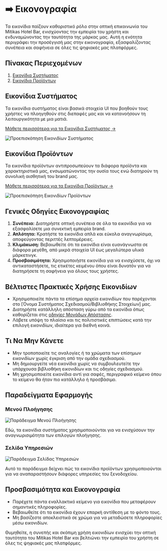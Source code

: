 # ➡️ Εικονογραφία

Τα εικονίδια παίζουν καθοριστικό ρόλο στην οπτική επικοινωνία του Mitikas Hotel Bar, ενισχύοντας την εμπειρία του χρήστη και ενδυναμώνοντας την ταυτότητα της μάρκας μας. Αυτή η ενότητα περιγράφει την προσέγγισή μας στην εικονογραφία, εξασφαλίζοντας συνέπεια και σαφήνεια σε όλες τις ψηφιακές μας πλατφόρμες.

## Πίνακας Περιεχομένων

1. [Εικονίδια Συστήματος](#εικονίδια-συστήματος)
2. [Εικονίδια Προϊόντων](#εικονίδια-προϊόντων)

## Εικονίδια Συστήματος

Τα εικονίδια συστήματος είναι βασικά στοιχεία UI που βοηθούν τους χρήστες να πλοηγηθούν στις διεπαφές μας και να κατανοήσουν τη λειτουργικότητα με μια ματιά.

[Μάθετε περισσότερα για τα Εικονίδια Συστήματος →](σύνδεσμος-προς-σελίδα-εικονιδίων-συστήματος)

![Προεπισκόπηση Εικονιδίων Συστήματος](διαδρομή/προς/προεπισκόπηση-εικονιδίων-συστήματος.jpg)

## Εικονίδια Προϊόντων

Τα εικονίδια προϊόντων αντιπροσωπεύουν τα διάφορα προϊόντα και χαρακτηριστικά μας, ενσωματώνοντας την ουσία τους ενώ διατηρούν τη συνολική αισθητική του brand μας.

[Μάθετε περισσότερα για τα Εικονίδια Προϊόντων →](σύνδεσμος-προς-σελίδα-εικονιδίων-προϊόντων)

![Προεπισκόπηση Εικονιδίων Προϊόντων](διαδρομή/προς/προεπισκόπηση-εικονιδίων-προϊόντων.jpg)

## Γενικές Οδηγίες Εικονογραφίας

1. **Συνέπεια:** Διατηρήστε οπτική συνέπεια σε όλα τα εικονίδια για να εξασφαλίσετε μια συνεκτική εμπειρία brand.
2. **Απλότητα:** Κρατήστε τα εικονίδια απλά και εύκολα αναγνωρίσιμα, αποφεύγοντας περιττές λεπτομέρειες.
3. **Κλιμάκωση:** Βεβαιωθείτε ότι τα εικονίδια είναι ευανάγνωστα σε διάφορα μεγέθη, από μικρά στοιχεία UI έως μεγαλύτερα υλικά μάρκετινγκ.
4. **Προσβασιμότητα:** Χρησιμοποιήστε εικονίδια για να ενισχύσετε, όχι να αντικαταστήσετε, τις ετικέτες κειμένου όπου είναι δυνατόν για να διατηρήσετε τη σαφήνεια για όλους τους χρήστες.

## Βέλτιστες Πρακτικές Χρήσης Εικονιδίων

- Χρησιμοποιείτε πάντα τα επίσημα αρχεία εικονιδίων που παρέχονται στο [Όνομα Συστήματος Σχεδιασμού/Βιβλιοθήκης Στοιχείων] μας.
- Διατηρήστε κατάλληλη απόσταση γύρω από τα εικονίδια όπως καθορίζεται στις [οδηγίες Μονάδων Απόστασης](σύνδεσμος-προς-σελίδα-μονάδων-απόστασης).
- Λάβετε υπόψη το πλαίσιο και τις πολιτιστικές επιπτώσεις κατά την επιλογή εικονιδίων, ιδιαίτερα για διεθνή κοινά.

## Τι Να Μην Κάνετε

- Μην τροποποιείτε τις αναλογίες ή τα χρώματα των επίσημων εικονιδίων χωρίς έγκριση από την ομάδα σχεδιασμού.
- Μη δημιουργείτε νέα εικονίδια χωρίς να συμβουλευτείτε την υπάρχουσα βιβλιοθήκη εικονιδίων και τις οδηγίες σχεδιασμού.
- Μη χρησιμοποιείτε εικονίδια αντί για σαφές, περιγραφικό κείμενο όπου το κείμενο θα ήταν πιο κατάλληλο ή προσβάσιμο.

## Παραδείγματα Εφαρμογής

### Μενού Πλοήγησης
![Παράδειγμα Μενού Πλοήγησης](διαδρομή/προς/παράδειγμα-μενού-πλοήγησης.jpg)

Εδώ, τα εικονίδια συστήματος χρησιμοποιούνται για να ενισχύσουν την αναγνωρισιμότητα των επιλογών πλοήγησης.

### Σελίδα Υπηρεσιών
![Παράδειγμα Σελίδας Υπηρεσιών](διαδρομή/προς/παράδειγμα-σελίδας-υπηρεσιών.jpg)

Αυτό το παράδειγμα δείχνει πώς τα εικονίδια προϊόντων χρησιμοποιούνται για να αναπαραστήσουν διάφορες υπηρεσίες του ξενοδοχείου.

## Προσβασιμότητα και Εικονογραφία

- Παρέχετε πάντα εναλλακτικό κείμενο για εικονίδια που μεταφέρουν σημαντικές πληροφορίες.
- Βεβαιωθείτε ότι τα εικονίδια έχουν επαρκή αντίθεση με το φόντο τους.
- Μη βασίζεστε αποκλειστικά σε χρώμα για να μεταδώσετε πληροφορίες μέσω εικονιδίων.

Θυμηθείτε, η συνεπής και σκόπιμη χρήση εικονιδίων ενισχύει την οπτική ταυτότητα του Mitikas Hotel Bar και βελτιώνει την εμπειρία του χρήστη σε όλες τις ψηφιακές μας πλατφόρμες.

